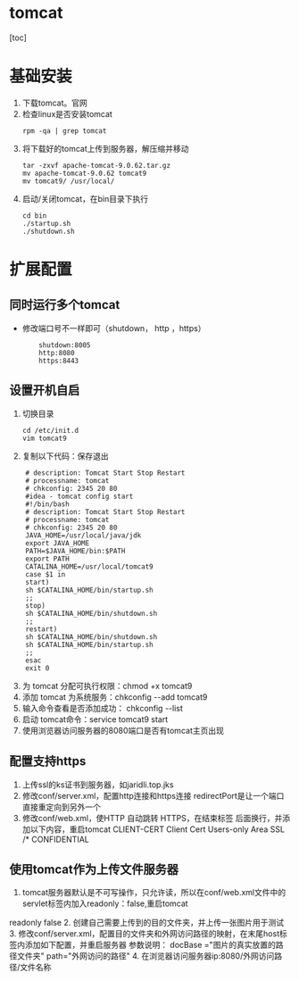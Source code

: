 # tomcat


[toc]
# 基础安装
1. 下载tomcat。官网
2. 检查linux是否安装tomcat
	```shell
	rpm -qa | grep tomcat
	```
3. 将下载好的tomcat上传到服务器，解压缩并移动
	```shell
	tar -zxvf apache-tomcat-9.0.62.tar.gz 
	mv apache-tomcat-9.0.62 tomcat9
	mv tomcat9/ /usr/local/
	```
4. 启动/关闭tomcat，在bin目录下执行
	```shell
	cd bin
	./startup.sh
	./shutdown.sh
	```
# 扩展配置
## 同时运行多个tomcat
- 修改端口号不一样即可（shutdown， http ，https）
	```
		shutdown:8005
		http:8080
		https:8443
	```
## 设置开机自启
1. 切换目录
	```
	cd /etc/init.d
	vim tomcat9
	```
2. 复制以下代码：保存退出
```#!/bin/bash
	# description: Tomcat Start Stop Restart
	# processname: tomcat
	# chkconfig: 2345 20 80
	#idea - tomcat config start 
	#!/bin/bash
	# description: Tomcat Start Stop Restart
	# processname: tomcat
	# chkconfig: 2345 20 80
	JAVA_HOME=/usr/local/java/jdk
	export JAVA_HOME
	PATH=$JAVA_HOME/bin:$PATH
	export PATH
	CATALINA_HOME=/usr/local/tomcat9
	case $1 in
	start)
	sh $CATALINA_HOME/bin/startup.sh
	;;
	stop)
	sh $CATALINA_HOME/bin/shutdown.sh
	;;
	restart)
	sh $CATALINA_HOME/bin/shutdown.sh
	sh $CATALINA_HOME/bin/startup.sh
	;;
	esac
	exit 0
```
3. 为 tomcat 分配可执行权限：chmod +x tomcat9
4. 添加 tomcat 为系统服务：chkconfig --add tomcat9
5. 输入命令查看是否添加成功： chkconfig --list
6. 启动 tomcat命令：service tomcat9 start
7. 使用浏览器访问服务器的8080端口是否有tomcat主页出现
## 配置支持https
1. 上传ssl的ks证书到服务器，如jaridli.top.jks
2. 修改conf/server.xml，配置http连接和https连接
   redirectPort是让一个端口直接重定向到另外一个
   <Connector port="8080" protocol="HTTP/1.1"
               connectionTimeout="20000"
               redirectPort="8443" />
   <Connector port="8443" protocol="HTTP/1.1" SSLEnabled="true" 
               maxThreads="150" scheme="https" secure="true" 
               keystoreFile="*******/jaridli.top.jks" 
               keystorePass="****" clientAuth="false"/>
3. 修改conf/web.xml，使HTTP 自动跳转 HTTPS，在结束标签</welcome-file-list> 后面换行，并添加以下内容，重启tomcat
    <login-config>
        <!-- Authorization setting for SSL -->
        <auth-method>CLIENT-CERT</auth-method>
        <realm-name>Client Cert Users-only Area</realm-name>
    </login-config>
    <security-constraint>
        <!-- Authorization setting for SSL -->
       <web-resource-collection>
           <web-resource-name>SSL</web-resource-name>
           <url-pattern>/*</url-pattern>
       </web-resource-collection>
       <user-data-constraint>
           <transport-guarantee>CONFIDENTIAL</transport-guarantee>
       </user-data-constraint>
    </security-constraint>


## 使用tomcat作为上传文件服务器
1. tomcat服务器默认是不可写操作，只允许读，所以在conf/web.xml文件中的servlet标签内加入readonly：false,重启tomcat
<init-param>
    <param-name>readonly</param-name>
    <param-value>false</param-value>
</init-param>
2. 创建自己需要上传到的目的文件夹，并上传一张图片用于测试
3. 修改conf/server.xml，配置目的文件夹和外网访问路径的映射，在末尾host标签内添加如下配置，并重启服务器
<Context docBase ="/home/img/logo/" path ="/logo" debug ="0" reloadable ="true"/>
参数说明：
docBase ="图片的真实放置的路径文件夹"
path="外网访问的路径"
4. 在浏览器访问服务器ip:8080/外网访问路径/文件名称
